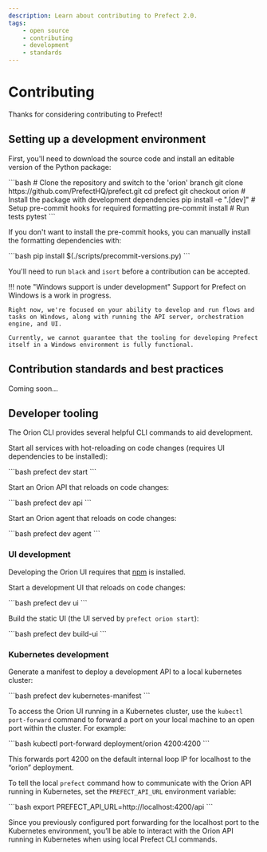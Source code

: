 ```yaml
---
description: Learn about contributing to Prefect 2.0.
tags:
    - open source
    - contributing
    - development
    - standards
---
```


# Contributing

Thanks for considering contributing to Prefect!

## Setting up a development environment

First, you'll need to download the source code and install an editable version of the Python package:

<div class="terminal">
```bash
# Clone the repository and switch to the 'orion' branch
git clone https://github.com/PrefectHQ/prefect.git
cd prefect
git checkout orion
# Install the package with development dependencies
pip install -e ".[dev]"
# Setup pre-commit hooks for required formatting
pre-commit install
# Run tests
pytest
```
</div>

If you don't want to install the pre-commit hooks, you can manually install the formatting dependencies with:

<div class="terminal">
```bash
pip install $(./scripts/precommit-versions.py)
```
</div>

You'll need to run `black` and `isort` before a contribution can be accepted.

!!! note "Windows support is under development"
    Support for Prefect on Windows is a work in progress.

    Right now, we're focused on your ability to develop and run flows and tasks on Windows, along with running the API server, orchestration engine, and UI.

    Currently, we cannot guarantee that the tooling for developing Prefect itself in a Windows environment is fully functional.

## Contribution standards and best practices

Coming soon...

## Developer tooling

The Orion CLI provides several helpful CLI commands to aid development.

Start all services with hot-reloading on code changes (requires UI dependencies to be installed):

<div class="terminal">
```bash
prefect dev start
```
</div>

Start an Orion API that reloads on code changes:

<div class="terminal">
```bash
prefect dev api
```
</div>

Start an Orion agent that reloads on code changes:

<div class="terminal">
```bash
prefect dev agent
```
</div>

### UI development

Developing the Orion UI requires that [npm](https://github.com/npm/cli) is installed.

Start a development UI that reloads on code changes:

<div class="terminal">
```bash
prefect dev ui
```
</div>

Build the static UI (the UI served by `prefect orion start`):

<div class="terminal">
```bash
prefect dev build-ui
```
</div>

### Kubernetes development

Generate a manifest to deploy a development API to a local kubernetes cluster:

<div class="terminal">
```bash
prefect dev kubernetes-manifest
```
</div>

To access the Orion UI running in a Kubernetes cluster, use the `kubectl port-forward` command to forward a port on your local machine to an open port within the cluster. For example:

<div class="terminal">
```bash
kubectl port-forward deployment/orion 4200:4200
```
</div>

This forwards port 4200 on the default internal loop IP for localhost to the “orion” deployment.

To tell the local `prefect` command how to communicate with the Orion API running in Kubernetes, set the `PREFECT_API_URL` environment variable:

<div class="terminal">
```bash
export PREFECT_API_URL=http://localhost:4200/api
```
</div>

Since you previously configured port forwarding for the localhost port to the Kubernetes environment, you’ll be able to interact with the Orion API running in Kubernetes when using local Prefect CLI commands.

